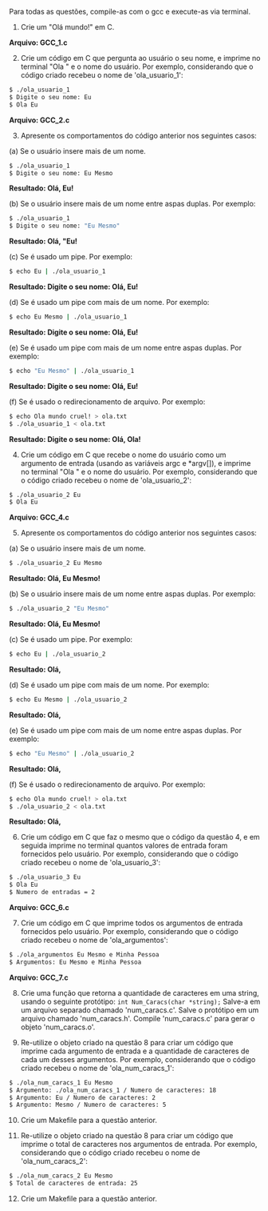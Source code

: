 Para todas as questões, compile-as com o gcc e execute-as via terminal.

1. Crie um "Olá mundo!" em C.

**Arquivo: GCC_1.c**

2. Crie um código em C que pergunta ao usuário o seu nome, e imprime no terminal "Ola " e o nome do usuário. Por exemplo, considerando que o código criado recebeu o nome de 'ola_usuario_1':

```bash
$ ./ola_usuario_1
$ Digite o seu nome: Eu
$ Ola Eu
```

**Arquivo: GCC_2.c**

3. Apresente os comportamentos do código anterior nos seguintes casos:

(a) Se o usuário insere mais de um nome.
```bash
$ ./ola_usuario_1
$ Digite o seu nome: Eu Mesmo
```

**Resultado: Olá, Eu!**

(b) Se o usuário insere mais de um nome entre aspas duplas. Por exemplo:
```bash
$ ./ola_usuario_1
$ Digite o seu nome: "Eu Mesmo"
```

**Resultado: Olá, "Eu!**

(c) Se é usado um pipe. Por exemplo:
```bash
$ echo Eu | ./ola_usuario_1
```

**Resultado: Digite o seu nome: Olá, Eu!**

(d) Se é usado um pipe com mais de um nome. Por exemplo:
```bash
$ echo Eu Mesmo | ./ola_usuario_1
```

**Resultado: Digite o seu nome: Olá, Eu!**

(e) Se é usado um pipe com mais de um nome entre aspas duplas. Por exemplo:
```bash
$ echo "Eu Mesmo" | ./ola_usuario_1
```

**Resultado: Digite o seu nome: Olá, Eu!**

(f) Se é usado o redirecionamento de arquivo. Por exemplo:
```bash
$ echo Ola mundo cruel! > ola.txt
$ ./ola_usuario_1 < ola.txt
```

**Resultado: Digite o seu nome: Olá, Ola!**

4. Crie um código em C que recebe o nome do usuário como um argumento de entrada (usando as variáveis argc e *argv[]), e imprime no terminal "Ola " e o nome do usuário. Por exemplo, considerando que o código criado recebeu o nome de 'ola_usuario_2':

```bash
$ ./ola_usuario_2 Eu
$ Ola Eu
```

**Arquivo: GCC_4.c**

5. Apresente os comportamentos do código anterior nos seguintes casos:

(a) Se o usuário insere mais de um nome.
```bash
$ ./ola_usuario_2 Eu Mesmo
```

**Resultado: Olá, Eu Mesmo!**

(b) Se o usuário insere mais de um nome entre aspas duplas. Por exemplo:
```bash
$ ./ola_usuario_2 "Eu Mesmo"
```

**Resultado: Olá, Eu Mesmo!**

(c) Se é usado um pipe. Por exemplo:
```bash
$ echo Eu | ./ola_usuario_2
```

**Resultado: Olá,**

(d) Se é usado um pipe com mais de um nome. Por exemplo:
```bash
$ echo Eu Mesmo | ./ola_usuario_2
```

**Resultado: Olá,**

(e) Se é usado um pipe com mais de um nome entre aspas duplas. Por exemplo:
```bash
$ echo "Eu Mesmo" | ./ola_usuario_2
```

**Resultado: Olá,**

(f) Se é usado o redirecionamento de arquivo. Por exemplo:
```bash
$ echo Ola mundo cruel! > ola.txt
$ ./ola_usuario_2 < ola.txt
```

**Resultado: Olá,**

6. Crie um código em C que faz o mesmo que o código da questão 4, e em seguida imprime no terminal quantos valores de entrada foram fornecidos pelo usuário. Por exemplo, considerando que o código criado recebeu o nome de 'ola_usuario_3':

```bash
$ ./ola_usuario_3 Eu
$ Ola Eu
$ Numero de entradas = 2
```

**Arquivo: GCC_6.c**

7. Crie um código em C que imprime todos os argumentos de entrada fornecidos pelo usuário. Por exemplo, considerando que o código criado recebeu o nome de 'ola_argumentos':

```bash
$ ./ola_argumentos Eu Mesmo e Minha Pessoa
$ Argumentos: Eu Mesmo e Minha Pessoa
```

**Arquivo: GCC_7.c**

8. Crie uma função que retorna a quantidade de caracteres em uma string, usando o seguinte protótipo:
`int Num_Caracs(char *string);` Salve-a em um arquivo separado chamado 'num_caracs.c'. Salve o protótipo em um arquivo chamado 'num_caracs.h'. Compile 'num_caracs.c' para gerar o objeto 'num_caracs.o'.

9. Re-utilize o objeto criado na questão 8 para criar um código que imprime cada argumento de entrada e a quantidade de caracteres de cada um desses argumentos. Por exemplo, considerando que o código criado recebeu o nome de 'ola_num_caracs_1':

```bash
$ ./ola_num_caracs_1 Eu Mesmo
$ Argumento: ./ola_num_caracs_1 / Numero de caracteres: 18
$ Argumento: Eu / Numero de caracteres: 2
$ Argumento: Mesmo / Numero de caracteres: 5
```

10. Crie um Makefile para a questão anterior.

11. Re-utilize o objeto criado na questão 8 para criar um código que imprime o total de caracteres nos argumentos de entrada. Por exemplo, considerando que o código criado recebeu o nome de 'ola_num_caracs_2':

```bash
$ ./ola_num_caracs_2 Eu Mesmo
$ Total de caracteres de entrada: 25
```

12. Crie um Makefile para a questão anterior.

